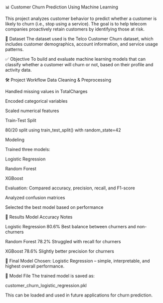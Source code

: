 📊 Customer Churn Prediction Using Machine Learning

This project analyzes customer behavior to predict whether a customer is likely to churn (i.e., stop using a service). The goal is to help telecom companies proactively retain customers by identifying those at risk.

📁 Dataset
The dataset used is the Telco Customer Churn dataset, which includes customer demographics, account information, and service usage patterns.

✅ Objective
To build and evaluate machine learning models that can classify whether a customer will churn or not, based on their profile and activity data.

🛠️ Project Workflow
Data Cleaning & Preprocessing

Handled missing values in TotalCharges

Encoded categorical variables

Scaled numerical features

Train-Test Split

80/20 split using train_test_split() with random_state=42

Modeling

Trained three models:

Logistic Regression

Random Forest

XGBoost

Evaluation: Compared accuracy, precision, recall, and F1-score

Analyzed confusion matrices

Selected the best model based on performance

🧪 Results
Model	Accuracy	Notes

Logistic Regression	80.6%	Best balance between churners and non-churners

Random Forest	78.2%	Struggled with recall for churners

XGBoost	78.6%	Slightly better precision for churners

📌 Final Model Chosen: Logistic Regression – simple, interpretable, and highest overall performance.

💾 Model File
The trained model is saved as:

customer_churn_logistic_regression.pkl

This can be loaded and used in future applications for churn prediction.
